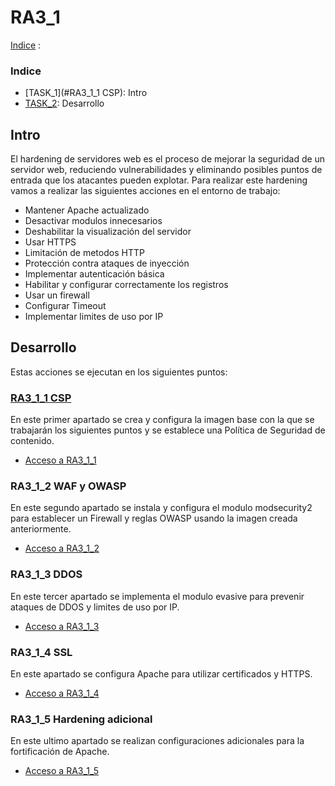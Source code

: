 # RA3_1

[Indice](#Indice) :

### Indice

* [TASK_1](#RA3_1_1 CSP): Intro
* [TASK_2](#Desarrollo): Desarrollo

## Intro

El hardening de servidores web es el proceso de mejorar la seguridad de un servidor web, reduciendo vulnerabilidades y eliminando posibles puntos de entrada que los atacantes pueden explotar.
Para realizar este hardening vamos a realizar las siguientes acciones en el entorno de trabajo:
* Mantener Apache actualizado
* Desactivar modulos innecesarios
* Deshabilitar la visualización del servidor
* Usar HTTPS
* Limitación de metodos HTTP
* Protección contra ataques de inyección
* Implementar autenticación básica
* Habilitar y configurar correctamente los registros
* Usar un firewall
* Configurar Timeout
* Implementar limites de uso por IP

## Desarrollo
Estas acciones se ejecutan en los siguientes puntos:

### [RA3_1_1 CSP](./RA3_1_1)
En este primer apartado se crea y configura la imagen base con la que se trabajarán los siguientes puntos y se establece una Política de Seguridad de contenido.  
* [Acceso a RA3_1_1](./RA3_1_1)

### RA3_1_2 WAF y OWASP
En este segundo apartado se instala y configura el modulo modsecurity2 para establecer un Firewall y reglas OWASP usando la imagen creada anteriormente.
* [Acceso a RA3_1_2](./RA3_1_2)

### RA3_1_3 DDOS
En este tercer apartado se implementa el modulo evasive para prevenir ataques de DDOS y limites de uso por IP.
* [Acceso a RA3_1_3](./RA3_1_3)

### RA3_1_4 SSL
En este apartado se configura Apache para utilizar certificados y HTTPS.
* [Acceso a RA3_1_4](./RA3_1_4)

### RA3_1_5 Hardening adicional
En este ultimo apartado se realizan configuraciones adicionales para la fortificación de Apache.
* [Acceso a RA3_1_5](./RA3_1_5)